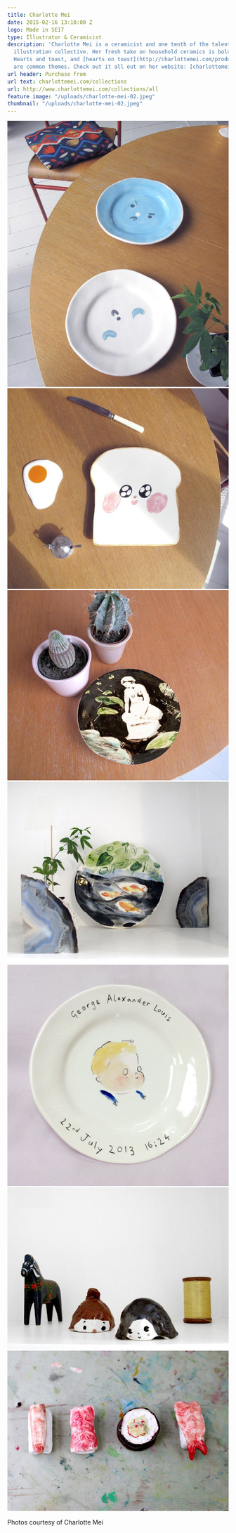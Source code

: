 ```yaml
---
title: Charlotte Mei
date: 2015-02-16 13:10:00 Z
logo: Made in SE17
type: Illustrator & Ceramicist
description: 'Charlotte Mei is a ceramicist and one tenth of the talented [Day Job](http://www.day-job.org/)
  illustration collective. Her fresh take on household ceramics is bold and playful.
  Hearts and toast, and [hearts on toast](http://charlottemei.com/products/love-sick-toastie?variant=1069897277)
  are common themes. Check out it all out on her website: [charlottemei.com](http://charlottemei.com/).'
url header: Purchase from
url text: charlottemei.com/collections
url: http://www.charlottemei.com/collections/all
feature image: "/uploads/charlotte-mei-02.jpeg"
thumbnail: "/uploads/charlotte-mei-02.jpeg"
---
```


![charlotte-mei-01](/uploads/charlotte-mei-01.jpeg) ![charlotte-mei-02](/uploads/charlotte-mei-02.jpeg) ![charlotte-mei-03](/uploads/charlotte-mei-03.jpeg) ![charlotte-mei-04](/uploads/charlotte-mei-04.jpeg) ![charlotte-mei-06](/uploads/charlotte-mei-06.jpeg)
![charlotte-mei-07](/uploads/charlotte-mei-07.jpeg) ![charlotte-mei-08](/uploads/charlotte-mei-08.jpeg) 

Photos courtesy of Charlotte Mei
